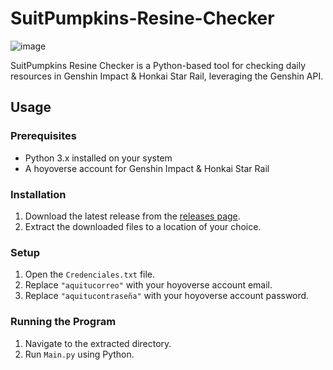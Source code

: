 # SuitPumpkins-Resine-Checker

![image](https://github.com/SuitPumpkin/SuitPumpkins-Resine-Checker/assets/109180144/4f70cdfd-e965-4fb2-b29f-7ad55eefacc7)

SuitPumpkins Resine Checker is a Python-based tool for checking daily resources in Genshin Impact & Honkai Star Rail, leveraging the Genshin API.

## Usage

### Prerequisites
- Python 3.x installed on your system
- A hoyoverse account for Genshin Impact & Honkai Star Rail

### Installation
1. Download the latest release from the [releases page](https://github.com/SuitPumpkin/SuitPumpkins-Resine-Checker/releases).
2. Extract the downloaded files to a location of your choice.

### Setup
1. Open the `Credenciales.txt` file.
2. Replace `"aquitucorreo"` with your hoyoverse account email.
3. Replace `"aquitucontraseña"` with your hoyoverse account password.

### Running the Program
1. Navigate to the extracted directory.
2. Run `Main.py` using Python.

